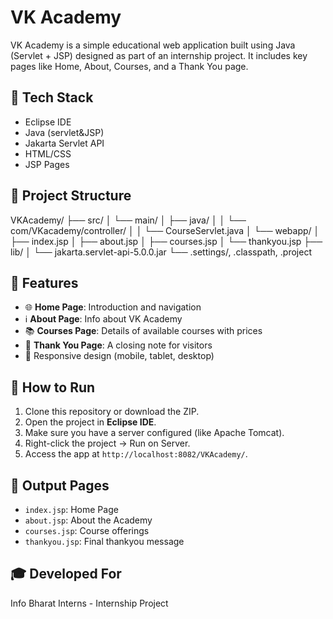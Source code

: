 # VK Academy
VK Academy is a simple educational web application built using Java (Servlet + JSP) designed as part of an internship project.
It includes key pages like Home, About, Courses, and a Thank You page.
## 🔧 Tech Stack
- Eclipse IDE
- Java (servlet&JSP)
- Jakarta Servlet API
- HTML/CSS
- JSP Pages
## 📁 Project Structure
VKAcademy/ ├── src/ │   └── main/ │       ├── java/ │       │   └── com/VKacademy/controller/ │       │       └── CourseServlet.java │       └── webapp/ │           ├── index.jsp │           ├── about.jsp │           ├── courses.jsp │           └── thankyou.jsp ├── lib/ │   └── jakarta.servlet-api-5.0.0.jar └── .settings/, .classpath, .project
## 📌 Features
- 🌐 **Home Page**: Introduction and navigation
- ℹ️ **About Page**: Info about VK Academy 
- 📚 **Courses Page**: Details of available courses with prices
- 🙏 **Thank You Page**: A closing note for visitors
- 🎨 Responsive design (mobile, tablet, desktop)
## 🚀 How to Run
1. Clone this repository or download the ZIP.
2. Open the project in **Eclipse IDE**.
3. Make sure you have a server configured (like Apache Tomcat).
4. Right-click the project → Run on Server.
5. Access the app at `http://localhost:8082/VKAcademy/`.
## 📂 Output Pages
- `index.jsp`: Home Page
- `about.jsp`: About the Academy
- `courses.jsp`: Course offerings
- `thankyou.jsp`: Final thankyou message
## 🎓 Developed For
Info Bharat Interns - Internship Project

